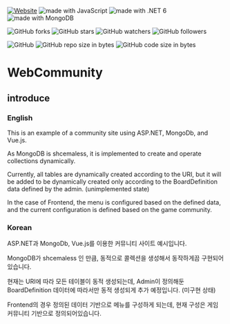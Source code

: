 [![Website](https://img.shields.io/website-up-down-green-red/http/shields.io.svg?label=elky-essay)](https://elky84.github.io)
<img src="https://img.shields.io/badge/made%20with-JavaScript-brightgreen.svg" alt="made with JavaScript">
<img src="https://img.shields.io/badge/made%20with-.NET 6-yellow.svg" alt="made with .NET 6">
<img src="https://img.shields.io/badge/made%20with-.MongoDB-red.svg" alt="made with MongoDB">

![GitHub forks](https://img.shields.io/github/forks/elky84/WebCommunity.svg?style=social&label=Fork)
![GitHub stars](https://img.shields.io/github/stars/elky84/WebCommunity.svg?style=social&label=Stars)
![GitHub watchers](https://img.shields.io/github/watchers/elky84/WebCommunity.svg?style=social&label=Watch)
![GitHub followers](https://img.shields.io/github/followers/elky84.svg?style=social&label=Follow)

![GitHub](https://img.shields.io/github/license/mashape/apistatus.svg)
![GitHub repo size in bytes](https://img.shields.io/github/repo-size/elky84/WebCommunity.svg)
![GitHub code size in bytes](https://img.shields.io/github/languages/code-size/elky84/WebCommunity.svg)

# WebCommunity

## introduce

### English

This is an example of a community site using ASP.NET, MongoDb, and Vue.js.

As MongoDB is shcemaless, it is implemented to create and operate collections dynamically.

Currently, all tables are dynamically created according to the URI, but it will be added to be dynamically created only according to the BoardDefinition data defined by the admin. (unimplemented state)

In the case of Frontend, the menu is configured based on the defined data, and the current configuration is defined based on the game community. 

### Korean

ASP.NET과 MongoDb, Vue.js를 이용한 커뮤니티 사이트 예시입니다.

MongoDB가 shcemaless 인 만큼, 동적으로 콜렉션을 생성해서 동작하게끔 구현되어있습니다.

현재는 URI에 따라 모든 테이블이 동적 생성되는데, Admin이 정의해둔 BoardDefinition 데이터에 따라서만 동적 생성되게 추가 예정입니다. (미구현 상태)

Frontend의 경우 정의된 데이터 기반으로 메뉴를 구성하게 되는데, 현재 구성은 게임 커뮤니티 기반으로 정의되어있습니다.